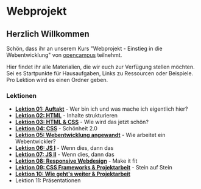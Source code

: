 # Webprojekt

## Herzlich Willkommen

Schön, dass ihr an unserem Kurs "Webprojekt - Einstieg in die Webentwicklung" von [opencampus](https://edu.opencampus.sh/) teilnehmt.

Hier findet ihr alle Materialien, die wir euch zur Verfügung stellen möchten. Sei es Startpunkte für Hausaufgaben, Links zu Ressourcen oder Beispiele. Pro Lektion wird es einen Ordner geben.

### Lektionen

- [**Lektion 01: Auftakt**](./lesson-01/) - Wer bin ich und was mache ich eigentlich hier?
- [**Lektion 02: HTML**](./lesson-02/) - Inhalte strukturieren
- [**Lektion 03: HTML & CSS**](./lesson-03/) - Wie wird das jetzt schön?
- [**Lektion 04: CSS**](./lesson-04/) - Schönheit 2.0
- [**Lektion 05: Webentwicklung angewandt**](./lesson-05/) - Wie arbeitet ein Webentwickler?
- [**Lektion 06: JS I**](./lesson-06/) - Wenn dies, dann das
- [**Lektion 07: JS II**](./lesson-07) - Wenn dies, dann das
- [**Lektion 08: Responsive Webdesign**](./lesson-08/) - Make it fit
- [**Lektion 09: CSS Frameworks & Projektarbeit**](./lesson-09/) - Stein auf Stein
- [**Lektion 10: Wie geht's weiter & Projektarbeit**](./lesson-10/)
- Lektion 11: Präsentationen
